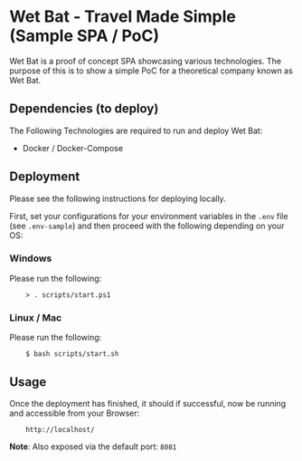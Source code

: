 # Wet Bat - Travel Made Simple (Sample SPA / PoC)
Wet Bat is a proof of concept SPA showcasing various technologies. The purpose of this is to show a simple PoC for a theoretical company known as Wet Bat.

## Dependencies (to deploy)
The Following Technologies are required to run and deploy Wet Bat:
- Docker / Docker-Compose

## Deployment
Please see the following instructions for deploying locally.

First, set your configurations for your environment variables in the `.env` file (see `.env-sample`) and then proceed with the following depending on your OS:

### Windows
Please run the following:

        > . scripts/start.ps1

### Linux / Mac
Please run the following:

        $ bash scripts/start.sh

## Usage
Once the deployment has finished, it should if successful, now be running and accessible from your Browser:

        http://localhost/

__Note__: Also exposed via the default port: `8081`
